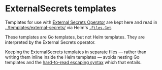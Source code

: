 # ExternalSecrets templates

Templates for use with [External Secrets
Operator](https://external-secrets.io/guides-templating/) are kept here and
read in [../templates/external-secrets/](../templates/) via
Helm's
[`.Files.Get`](https://helm.sh/docs/chart_template_guide/accessing_files/#basic-example).

These templates are Go templates, but not Helm templates. They are interpreted
by the External Secrets operator.

Keeping the ExternalSecrets templates in separate files — rather than writing
them inline inside the Helm templates — avoids nesting Go templates and the
[hard-to-read escaping syntax](https://stackoverflow.com/q/47195593/) which
that entails.